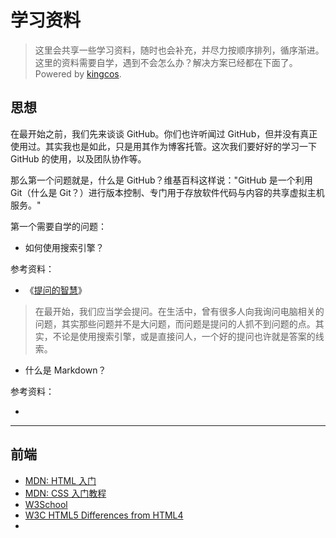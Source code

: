 # 学习资料

> 这里会共享一些学习资料，随时也会补充，并尽力按顺序排列，循序渐进。<br>
这里的资料需要自学，遇到不会怎么办？解决方案已经都在下面了。<br>
Powered by [kingcos](http://maimieng.com).

## 思想

在最开始之前，我们先来谈谈 GitHub。你们也许听闻过 GitHub，但并没有真正使用过。其实我也是如此，只是用其作为博客托管。这次我们要好好的学习一下 GitHub 的使用，以及团队协作等。

那么第一个问题就是，什么是 GitHub？维基百科这样说："GitHub 是一个利用 Git（什么是 Git？）进行版本控制、专门用于存放软件代码与内容的共享虚拟主机服务。"

第一个需要自学的问题：

- 如何使用搜索引擎？

参考资料：

- 《[提问的智慧](http://bbs.csdn.net/smart_questions)》

> 在最开始，我们应当学会提问。在生活中，曾有很多人向我询问电脑相关的问题，其实那些问题并不是大问题，而问题是提问的人抓不到问题的点。其实，不论是使用搜索引擎，或是直接问人，一个好的提问也许就是答案的线索。

- 什么是 Markdown？

参考资料：

- 

---

## 前端

- [MDN: HTML 入门](https://developer.mozilla.org/zh-CN/docs/Web/HTML/Introduction)
- [MDN: CSS 入门教程](https://developer.mozilla.org/zh-CN/docs/Web/Guide/CSS/Getting_started)
- [W3School](http://w3school.com.cn/html5/index.asp)
- [W3C HTML5 Differences from HTML4](http://www.w3.org/TR/html5-diff/)
- []()
